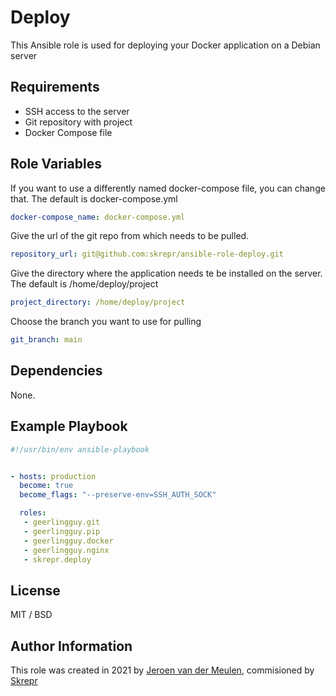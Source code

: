 Deploy
=========

This Ansible role is used for deploying your Docker application on a Debian server

Requirements
------------

- SSH access to the server
- Git repository with project
- Docker Compose file

Role Variables
--------------

If you want to use a differently named docker-compose file, you can change that. The default is docker-compose.yml

```yaml
docker-compose_name: docker-compose.yml
```

Give the url of the git repo from which needs to be pulled.

```yaml
repository_url: git@github.com:skrepr/ansible-role-deploy.git
```

Give the directory where the application needs te be installed on the server. The default is /home/deploy/project

```yaml
project_directory: /home/deploy/project
```

 Choose the branch you want to use for pulling

```yaml
git_branch: main
```

Dependencies
------------

None.

Example Playbook
----------------

```yaml
#!/usr/bin/env ansible-playbook


- hosts: production
  become: true
  become_flags: "--preserve-env=SSH_AUTH_SOCK"

  roles:
   - geerlingguy.git
   - geerlingguy.pip
   - geerlingguy.docker
   - geerlingguy.nginx
   - skrepr.deploy
```

License
-------

MIT / BSD

Author Information
------------------

This role was created in 2021 by [Jeroen van der Meulen](https://github.com/jeroenvandermeulen), commisioned by [Skrepr](https://skrepr.com)
